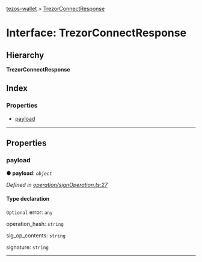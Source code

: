 [tezos-wallet](../README.md) > [TrezorConnectResponse](../interfaces/trezorconnectresponse.md)

# Interface: TrezorConnectResponse

## Hierarchy

**TrezorConnectResponse**

## Index

### Properties

* [payload](trezorconnectresponse.md#payload)

---

## Properties

<a id="payload"></a>

###  payload

**● payload**: *`object`*

*Defined in [operation/signOperation.ts:27](https://github.com/simplestaking/tezos-wallet/blob/456a549/src/operation/signOperation.ts#L27)*

#### Type declaration

`Optional`  error: `any`

 operation_hash: `string`

 sig_op_contents: `string`

 signature: `string`

___

